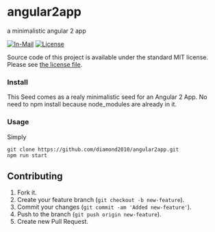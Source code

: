 # angular2app
a minimalistic angular 2 app 

[![In-Mail](https://img.shields.io/badge/InMail-ThorstenHerbst-brightgreen.svg?style=flat-square)](mailto:herbst.thorsten@gmail.com)
[![License](https://img.shields.io/badge/license-MIT-blue.svg?style=flat-square)](https://github.com/michalkonturek/SignatureView/blob/master/LICENSE)

Source code of this project is available under the standard MIT license. Please see [the license file][LICENSE].

[LICENSE]:https://github.com/diamond2010/angular2app/blob/master/LICENSE

### Install

This Seed comes as a realy minimalistic seed for an Angular 2 App. No need to npm install because node_modules are already
in it.

### Usage

Simply 

```objc
git clone https://github.com/diamond2010/angular2app.git
npm run start
```

## Contributing

1. Fork it.
2. Create your feature branch (`git checkout -b new-feature`).
3. Commit your changes (`git commit -am 'Added new-feature'`).
4. Push to the branch (`git push origin new-feature`).
5. Create new Pull Request.
